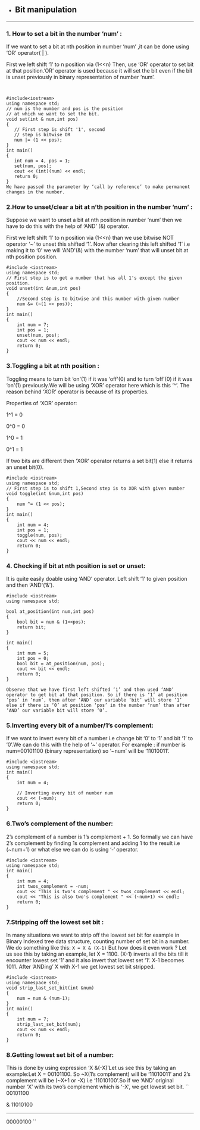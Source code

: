 * ##  Bit manipulation
***
 
 ### 1. How to set a bit in the number ‘num’ :
 


If we want to set a bit at nth position in number ‘num’ ,it can be done using ‘OR’ operator( | ). 

First we left shift ‘1’ to n position via (1<<n)
Then, use ‘OR’ operator to set bit at that position.’OR’ operator is used because it will set the bit even if the bit is unset previously in binary representation of number ‘num’.
 ```
  

 #include<iostream>
using namespace std;
// num is the number and pos is the position
// at which we want to set the bit.
void set(int & num,int pos)
{
	// First step is shift '1', second
	// step is bitwise OR
	num |= (1 << pos);
}
int main()
{
	int num = 4, pos = 1;
	set(num, pos);
	cout << (int)(num) << endl;
	return 0;
}
We have passed the parameter by ‘call by reference’ to make permanent changes in the number.
```

### 2.How to unset/clear a bit at n’th position in the number ‘num’ : 
Suppose we want to unset a bit at nth position in number ‘num’ then we have to do this with the help of ‘AND’ (&) operator.

First we left shift ‘1’ to n position via (1<<n) than we use bitwise NOT operator ‘~’ to unset this shifted ‘1’.
Now after clearing this left shifted ‘1’ i.e making it to ‘0’ we will ‘AND'(&) with the number ‘num’ that will unset bit at nth position position.
```
#include <iostream>
using namespace std;
// First step is to get a number that has all 1's except the given position.
void unset(int &num,int pos)
{
	//Second step is to bitwise and this number with given number
	num &= (~(1 << pos));
}
int main()
{
	int num = 7;
	int pos = 1;
	unset(num, pos);
	cout << num << endl;
	return 0;
}

```
### 3.Toggling a bit at nth position :
Toggling means to turn bit ‘on'(1) if it was ‘off'(0) and to turn ‘off'(0) if it was ‘on'(1) previously.We will be using ‘XOR’ operator
here which is this ‘^’. The reason behind ‘XOR’ operator is because of its properties. 

Properties of ‘XOR’ operator:

1^1 = 0

0^0 = 0

1^0 = 1

0^1 = 1

If two bits are different then ‘XOR’ operator returns a set bit(1) else it returns an unset bit(0).
```
#include <iostream>
using namespace std;
// First step is to shift 1,Second step is to XOR with given number
void toggle(int &num,int pos)
{
	num ^= (1 << pos);
}
int main()
{
	int num = 4;
	int pos = 1;
	toggle(num, pos);
	cout << num << endl;
	return 0;
}
```
### 4. Checking if bit at nth position is set or unset:

It is quite easily doable using ‘AND’ operator.
Left shift ‘1’ to given position and then ‘AND'(‘&’).
```
#include <iostream>
using namespace std;

bool at_position(int num,int pos)
{
	bool bit = num & (1<<pos);
	return bit;
}

int main()
{
	int num = 5;
	int pos = 0;
	bool bit = at_position(num, pos);
	cout << bit << endl;
	return 0;
}

Observe that we have first left shifted ‘1’ and then used ‘AND’ operator to get bit at that position. So if there is ‘1’ at position ‘pos’ in ‘num’, then after ‘AND’ our variable ‘bit’ will store ‘1’ else if there is ‘0’ at position ‘pos’ in the number ‘num’ than after ‘AND’ our variable bit will store ‘0’.
```
### 5.Inverting every bit of a number/1’s complement: 

If we want to invert every bit of a number i.e change bit ‘0’ to ‘1’ and bit ‘1’ to ‘0’.We can do this with the help of ‘~’ operator. For example : if number is num=00101100 (binary representation) so ‘~num’ will be ‘11010011’.
```
#include <iostream>
using namespace std;
int main()
{
	int num = 4;

	// Inverting every bit of number num
	cout << (~num);
	return 0;
}
```
### 6.Two’s complement of the number: 
2’s complement of a number is 1’s complement + 1.
So formally we can have 2’s complement by finding 1s complement and adding 1 to the result i.e (~num+1) or what else we can do is using ‘-‘ operator.
```
#include <iostream>
using namespace std;
int main()
{
	int num = 4;
	int twos_complement = -num;
	cout << "This is two's complement " << twos_complement << endl;
	cout << "This is also two's complement " << (~num+1) << endl;
	return 0;
}
```
### 7.Stripping off the lowest set bit :
In many situations we want to strip off the lowest set bit for example in Binary Indexed tree data structure, counting number of set bit in a number.
We do something like this: 
``X = X & (X-1)``
But how does it even work ?
Let us see this by taking an example, let X = 1100.
(X-1)  inverts all the bits till it encounter lowest set ‘1’ and it also invert that lowest set ‘1’.
X-1 becomes 1011. After ‘ANDing’ X with X-1 we get lowest set bit stripped.
```
#include <iostream>
using namespace std;
void strip_last_set_bit(int &num)
{
	num = num & (num-1);
}
int main()
{
	int num = 7;
	strip_last_set_bit(num);
	cout << num << endl;
	return 0;
}
```
### 8.Getting lowest set bit of a number:
This is done by using expression ‘X &(-X)’Let us see this by taking an example:Let X = 00101100. So ~X(1’s complement) will be ‘11010011’ and 2’s complement will be (~X+1 or -X) i.e  ‘11010100’.So if we ‘AND’ original number ‘X’ with its two’s complement which is ‘-X’, we get lowest set bit. 
 ``
00101100

& 11010100

-----------

00000100
``

